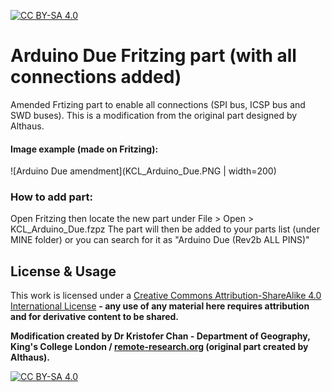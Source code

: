 [![CC BY-SA 4.0][cc-by-sa-shield]][cc-by-sa]

# Arduino Due Fritzing part (with all connections added)
Amended Frtizing part to enable all connections (SPI bus, ICSP bus and SWD buses). This is a modification from the original part designed by Althaus.


#### Image example (made on Fritzing):

![Arduino Due amendment](KCL_Arduino_Due.PNG | width=200)



### How to add part:
Open Fritzing then locate the new part under File > Open > KCL_Arduino_Due.fzpz The part will then be added to your parts list (under MINE folder) or you can search for it as "Arduino Due (Rev2b ALL PINS)"




## License & Usage
This work is licensed under a [Creative Commons Attribution-ShareAlike 4.0 International License](http://creativecommons.org/licenses/by-sa/4.0/) **- any use of any material here requires attribution and for derivative content to be shared.**

**Modification created by Dr Kristofer Chan - Department of Geography, King's College London / [remote-research.org](https://remote-research.org) (original part created by Althaus).**

[![CC BY-SA 4.0][cc-by-sa-image]][cc-by-sa]

[cc-by-sa]: http://creativecommons.org/licenses/by-sa/4.0/
[cc-by-sa-image]: https://licensebuttons.net/l/by-sa/4.0/88x31.png
[cc-by-sa-shield]: https://img.shields.io/badge/License-CC%20BY--SA%204.0-lightgrey.svg
